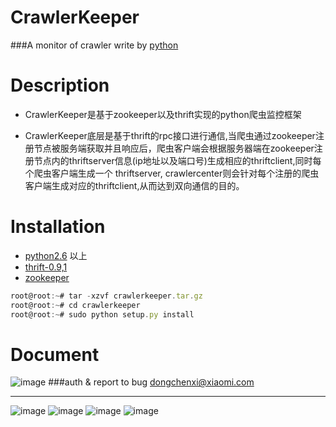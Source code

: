 # CrawlerKeeper


###A monitor of crawler write by [python](http://www.python.org/)

# Description

- CrawlerKeeper是基于zookeeper以及thrift实现的python爬虫监控框架

- CrawlerKeeper底层是基于thrift的rpc接口进行通信,当爬虫通过zookeeper注册节点被服务端获取并且响应后，爬虫客户端会根据服务器端在zookeeper注册节点内的thriftserver信息(ip地址以及端口号)生成相应的thriftclient,同时每个爬虫客户端生成一个 thriftserver, crawlercenter则会针对每个注册的爬虫客户端生成对应的thriftclient,从而达到双向通信的目的。

# Installation

 * [python2.6](http://www.python.org) 以上
 * [thrift-0.9,1](http://thrift.apache.org/)
 * [zookeeper](http://zookeeper.apache.org/)
 
 ```javascript
 root@root:~# tar -xzvf crawlerkeeper.tar.gz
 root@root:~# cd crawlerkeeper
 root@root:~# sudo python setup.py install
 ```
 
# Document
![image](http://image.box.xiaomi.com/mfsv2/download/s010/p01blhfKGYR3/uzw18E7TrejVkA.jpg)
###auth & report to bug [dongchenxi@xiaomi.com](http://image.box.xiaomi.com/mfsv2/download/s010/p01blhfKGYR3/uzw18E7TrejVkA.jpg)


----------
 ![image](http://image.box.xiaomi.com/mfsv2/download/s010/p01HYtmMj49e/g0DcsHAxyqvKSF.png)
 ![image](http://image.box.xiaomi.com/mfsv2/download/s010/p01nu0ccKWdA/soPspvseEROHHd.png)
 ![image](http://image.box.xiaomi.com/mfsv2/download/s010/p01UnrOoUv9T/QMUEBIfXcjtjb7.png)
 ![image](http://image.box.xiaomi.com/mfsv2/download/s010/p01AaHTB8kQ3/kMV5ng7A7BtK8J.png)
 
